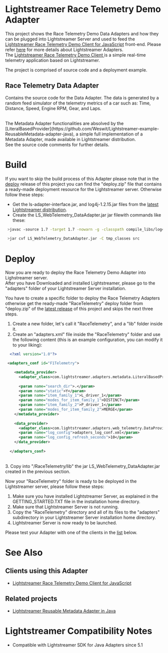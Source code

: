 # Lightstreamer Race Telemetry Demo Adapter #

This project shows the Race Telemetry Demo Data Adapters and how they can be plugged into Lightstreamer Server and used to feed the [Lightstreamer Race Telemetry Demo Client for JavaScript](https://github.com/Weswit/Lightstreamer-example-RaceTelemetry-client-javascript) front-end. Please refer [here](http://www.lightstreamer.com/latest/Lightstreamer_Allegro-Presto-Vivace_5_1_Colosseo/Lightstreamer/DOCS-SDKs/General%20Concepts.pdf) for more details about Lightstreamer Adapters.<br>
The [Lightstreamer Race Telemetry Demo Client ](https://github.com/Weswit/Lightstreamer-example-RoundTrip-client-javascript) is a simple real-time telemetry application based on Lightstreamer.

The project is comprised of source code and a deployment example.

## Race Telemetry Data Adapter ##
Contains the source code for the Data Adapter. The data is generated by a random feed simulator of the telemetry metrics of a car such as: Time, Distance, Speed, Engine RPM, Gear, and Laps.<br>

<br>
The Metadata Adapter functionalities are absolved by the [LiteralBasedProvider](https://github.com/Weswit/Lightstreamer-example-ReusableMetadata-adapter-java), a simple full implementation of a Metadata Adapter, made available in Lightstreamer distribution. 
<br>
See the source code comments for further details.

# Build #

If you want to skip the build process of this Adapter please note that in the [deploy](https://github.com/Weswit/Lightstreamer-example-RaceTelemetry-adapter-java/releases) release of this project you can find the "deploy.zip" file that contains a ready-made deployment resource for the Lightstreamer server.
Otherwise follow these steps:

*  Get the ls-adapter-interface.jar, and log4j-1.2.15.jar files from the [latest Lightstreamer distribution](http://www.lightstreamer.com/download).
*  Create the LS_WebTelemetry_DataAdapter.jar jar filewith commands like these:
```sh
 >javac -source 1.7 -target 1.7 -nowarn -g -classpath compile_libs/log4j-1.2.15.jar;compile_libs/ls-adapter-interface/ls-adapter-interface.jar; -sourcepath src -d tmp_classes src/com/lightstreamer/adapters/web_telemetry/DataProviderImpl.java
 
 >jar cvf LS_WebTelemetry_DataAdapter.jar -C tmp_classes src
```

# Deploy #

Now you are ready to deploy the Race Telemetry Demo Adapter into Lighstreamer server.<br>
After you have Downloaded and installed Lightstreamer, please go to the "adapters" folder of your Lightstreamer Server installation.

You have to create a specific folder to deploy the Race Telemetry Adapters otherwise get the ready-made "RaceTelemetry" deploy folder from "deploy.zip" of the [latest release](https://github.com/Weswit/Lightstreamer-example-RaceTelemetry-adapter-java/releases) of this project and skips the next three steps.

1. Create a new folder, let's call it "RaceTelemetry", and a "lib" folder inside it.
2. Create an "adapters.xml" file inside the "RaceTelemetry" folder and use the following content (this is an example configuration, you can modify it to your liking):

```xml      
  <?xml version="1.0"?>

 <adapters_conf id="F1Telemetry">

    <metadata_provider>
      <adapter_class>com.lightstreamer.adapters.metadata.LiteralBasedProvider</adapter_class>
      
      <param name="search_dir">.</param>
      <param name="static">Y</param>
      <param name="item_family_1">L_driver_1</param>
      <param name="modes_for_item_family_1">DISTINCT</param>
      <param name="item_family_2">P_driver_1</param>
      <param name="modes_for_item_family_2">MERGE</param>
    </metadata_provider>
    
    <data_provider>
      <adapter_class>com.lightstreamer.adapters.web_telemetry.DataProviderImpl</adapter_class>
      <param name="log_config">adapters_log_conf.xml</param>
      <param name="log_config_refresh_seconds">10</param>
    </data_provider>
    
  </adapters_conf>
```
<br> 
3. Copy into "/RaceTelemetry/lib" the jar LS_WebTelemetry_DataAdapter.jar created in the previous section.

Now your "RaceTelemetry" folder is ready to be deployed in the Lightstreamer server, please follow these steps:<br>

1. Make sure you have installed Lightstreamer Server, as explained in the GETTING_STARTED.TXT file in the installation home directory.
2. Make sure that Lightstreamer Server is not running.
3. Copy the "RaceTelemetry" directory and all of its files to the "adapters" subdirectory in your Lightstreamer Server installation home directory.
4. Lightstreamer Server is now ready to be launched.

Please test your Adapter with one of the clients in the [list](https://github.com/Weswit/Lightstreamer-example-RaceTelemetry-adapter-java#clients-using-this-adapter) below.

# See Also #

## Clients using this Adapter ##

* [Lightstreamer Race Telemetry Demo Client for JavaScript](https://github.com/Weswit/Lightstreamer-example-RaceTelemetry-client-javascript)

## Related projects ##

* [Lightstreamer Reusable Metadata Adapter in Java](https://github.com/Weswit/Lightstreamer-example-ReusableMetadata-adapter-java)

# Lightstreamer Compatibility Notes #

- Compatible with Lightstreamer SDK for Java Adapters since 5.1
